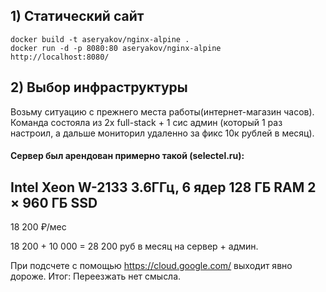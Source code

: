 ## 1) Статический сайт
```
docker build -t aseryakov/nginx-alpine .
docker run -d -p 8080:80 aseryakov/nginx-alpine
http://localhost:8080/
```
## 2) Выбор инфраструктуры
Возьму ситуацию с прежнего места работы(интернет-магазин часов). 
Команда состояла из 2х full-stack + 1 сис админ (который 1 раз настроил, а дальше мониторил удаленно за фикс 10к рублей в месяц).

#### Сервер был арендован примерно такой (selectel.ru):
Intel Xeon W-2133
3.6ГГц, 6 ядер
128 ГБ RAM
2 × 960 ГБ SSD
-----------------
18 200 ₽/мес

18 200 + 10 000 = 28 200 руб в месяц на сервер + админ.

При подсчете с помощью https://cloud.google.com/ выходит явно дороже.
Итог: Переезжать нет смысла.
